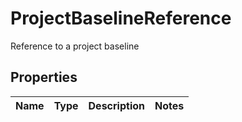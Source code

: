 

# ProjectBaselineReference

Reference to a project baseline
## Properties

Name | Type | Description | Notes
------------ | ------------- | ------------- | -------------



